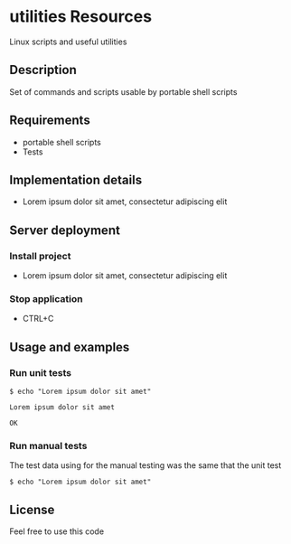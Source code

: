 # utilities Resources
Linux scripts and useful utilities

## Description
Set of commands and scripts usable by portable shell scripts
 
## Requirements
* portable shell scripts
* Tests

## Implementation details
* Lorem ipsum dolor sit amet, consectetur adipiscing elit

## Server deployment

### Install project
* Lorem ipsum dolor sit amet, consectetur adipiscing elit


### Stop application
* CTRL+C

## Usage and examples

### Run unit tests
```
$ echo "Lorem ipsum dolor sit amet"

Lorem ipsum dolor sit amet

OK

```

### Run manual tests
The test data using for the manual testing was the same that the unit test
```
$ echo "Lorem ipsum dolor sit amet"

```

## License
Feel free to use this code

